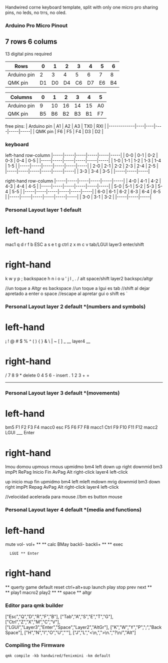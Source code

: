 Handwired corne keyboard template, split with only one micro pro sharing pins, no leds, no trrs, no oled.

### Arduino Pro Micro Pinout
 7 rows
 6 colums
---
 13 digital pins required


| Rows        | 0  | 1  | 2  | 3  | 4  | 5  | 6  |
|-------------|----|----|----|----|----|----|----|
| Arduino pin | 2  | 3  | 4  | 5  | 6  | 7  | 8  |
| QMK pin     | D1 | D0 | D4 | C6 | D7 | E6 | B4 |

| Columns     | 0  | 1  | 2  | 3  | 4  | 5  |
|-------------|----|----|----|----|----|----|
| Arduino pin | 9  | 10 | 16 | 14 | 15 | A0 |
| QMK pin     | B5 | B6 | B2 | B3 | B1 | F7 |

free pins:
| Arduino pin | A1 | A2 | A3 | TX0 | RXI |
|-------------|----|----|----|-----|-----|
| QMK pin     | F6 | F5 | F4 | D3  | D2  |


### keyboard 

left-hand row-column
|-----|-----|-----|-----|-----|-----|
| 0-0 | 0-1 | 0-2 | 0-3 | 0-4 | 0-5 |
|-----|-----|-----|-----|-----|-----|
| 1-0 | 1-1 | 1-2 | 1-3 | 1-4 | 1-5 |
|-----|-----|-----|-----|-----|-----|
| 2-0 | 2-1 | 2-2 | 2-3 | 2-4 | 2-5 |
|-----|-----|-----|-----|-----|-----|
                  | 3-3 | 3-4 | 3-5 |
                  |-----|-----|-----|

right-hand row-column
|-----|-----|-----|-----|-----|-----|
| 4-0 | 4-1 | 4-2 | 4-3 | 4-4 | 4-5 |
|-----|-----|-----|-----|-----|-----|
| 5-0 | 5-1 | 5-2 | 5-3 | 5-4 | 5-5 |
|-----|-----|-----|-----|-----|-----|
| 6-0 | 6-1 | 6-2 | 6-3 | 6-4 | 6-5 |
|-----|-----|-----|-----|-----|-----|
| 3-0 | 3-1 | 3-2 |
|-----|-----|-----|

### Personal Layout layer 1 default

# left-hand 
mac1  q d r f b
ESC  a s e t g
ctrl z x m c v
    tab/LGUI layer3 enter/shift

# right-hand 
k w y p ; backspace
h n i o u '
j l , . / alt
   space/shift layer2 backspc/altgr

//un toque a Altgr es backspace
//un toque a lgui es tab
//shift al dejar apretado a enter o space
//escape al apretar gui o shift es `

### Personal Layout layer 2 default *(numbers and symbols)

# left-hand 
¡  ! @ # $ %
^  ( ) { } &
\  | ~ [ ] _
    __ layer4 __

# right-hand 
/ 7 8 9 * delete
0 4 5 6 - insert
. 1 2 3 + =
  __ ___ __


### Personal Layout layer 3 default *(movements)

# left-hand 
bm5    F1 F2  F3  F4  macc0
esc    F5 F6  F7  F8  macc1
Ctrl   F9 F10 F11 F12 macc2
      LGUI ___ Enter

# right-hand 
lmou  domou upmous rmous upmidmo bm4 
left  down  up     right downmid bm3     
impPt RePag Inicio Fin   AvPag   Alt
right-click layer4 left-click

up    inicio mup   fin  upmidmo  bm4
left  mleft  mdown mrig downmid  bm3
down  right  impPt Repag AvPag   Alt
right-click layer4 left-click

//velocidad acelerada para mouse
//bm es button mouse

### Personal Layout layer 4 default *(media and functions)

# left-hand 
mute    vol-    vol+   **    **    calc 
BMay  backli- backli+  **    **    exec  

      LGUI ** Enter

# right-hand 
**     querty game    default reset  ctrl+alt+sup
launch play   stop    prev    next   **  
**     play1  macro2  play2   **     **
space ** altgr


### Editor para qmk builder
["Esc","Q","D","R","F","B"],
["Tab","A","S","E","T","G"],
["Ctrl","Z","X","M","C","V"],
["LGUI","Layer3","Enter","Space","Layer2","AltGr"],
["K","W","Y","P",";","Back<br>Space"],
["H","N","I","O","U","'"],
["J","L","<\n,",">\n.","?\n/","Alt"]

### Compiling the Firmware

    qmk compile -kb handwired/fenixmini -km default


